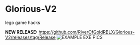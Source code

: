 # Glorious-V2
lego game hacks

**NEW RELEASE:**
https://github.com/RiverOfGoldRBLX/Glorious-V2/releases/tag/Release
![EXAMPLE EXE PICS](https://user-images.githubusercontent.com/110769767/206885291-6bcc19d4-2df6-4f9a-9483-04b7a5f943bc.png)
